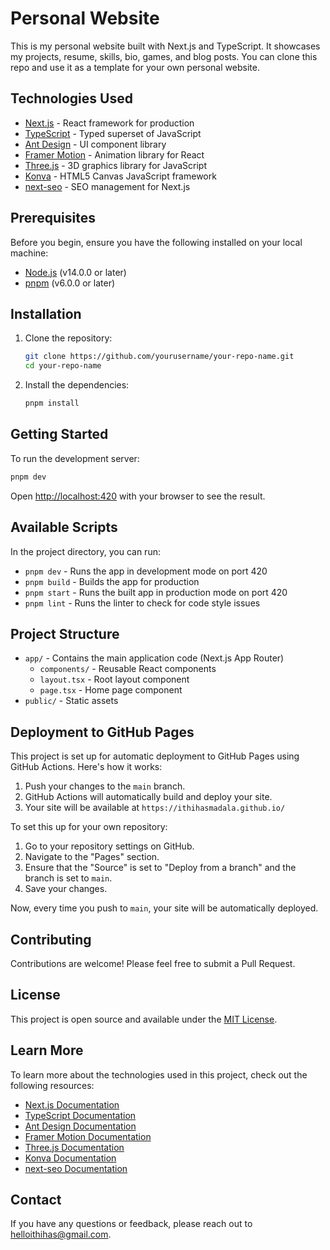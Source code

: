 # Personal Website

This is my personal website built with Next.js and TypeScript. It showcases my projects, resume, skills, bio, games, and blog posts.
You can clone this repo and use it as a template for your own personal website.

## Technologies Used

-   [Next.js](https://nextjs.org/) - React framework for production
-   [TypeScript](https://www.typescriptlang.org/) - Typed superset of JavaScript
-   [Ant Design](https://ant.design/) - UI component library
-   [Framer Motion](https://www.framer.com/motion/) - Animation library for React
-   [Three.js](https://threejs.org/) - 3D graphics library for JavaScript
-   [Konva](https://konvajs.org/) - HTML5 Canvas JavaScript framework
-   [next-seo](https://github.com/garmeeh/next-seo) - SEO management for Next.js

## Prerequisites

Before you begin, ensure you have the following installed on your local machine:

-   [Node.js](https://nodejs.org/) (v14.0.0 or later)
-   [pnpm](https://pnpm.io/) (v6.0.0 or later)

## Installation

1. Clone the repository:

    ```bash
    git clone https://github.com/yourusername/your-repo-name.git
    cd your-repo-name
    ```

2. Install the dependencies:
    ```bash
    pnpm install
    ```

## Getting Started

To run the development server:

```bash
pnpm dev
```

Open [http://localhost:420](http://localhost:420) with your browser to see the result.

## Available Scripts

In the project directory, you can run:

-   `pnpm dev` - Runs the app in development mode on port 420
-   `pnpm build` - Builds the app for production
-   `pnpm start` - Runs the built app in production mode on port 420
-   `pnpm lint` - Runs the linter to check for code style issues

## Project Structure

-   `app/` - Contains the main application code (Next.js App Router)
    -   `components/` - Reusable React components
    -   `layout.tsx` - Root layout component
    -   `page.tsx` - Home page component
-   `public/` - Static assets

## Deployment to GitHub Pages

This project is set up for automatic deployment to GitHub Pages using GitHub Actions. Here's how it works:

1. Push your changes to the `main` branch.
2. GitHub Actions will automatically build and deploy your site.
3. Your site will be available at `https://ithihasmadala.github.io/`

To set this up for your own repository:

1. Go to your repository settings on GitHub.
2. Navigate to the "Pages" section.
3. Ensure that the "Source" is set to "Deploy from a branch" and the branch is set to `main`.
4. Save your changes.

Now, every time you push to `main`, your site will be automatically deployed.

## Contributing

Contributions are welcome! Please feel free to submit a Pull Request.

## License

This project is open source and available under the [MIT License](LICENSE).

## Learn More

To learn more about the technologies used in this project, check out the following resources:

-   [Next.js Documentation](https://nextjs.org/docs)
-   [TypeScript Documentation](https://www.typescriptlang.org/docs/)
-   [Ant Design Documentation](https://ant.design/docs/react/introduce)
-   [Framer Motion Documentation](https://www.framer.com/motion/)
-   [Three.js Documentation](https://threejs.org/docs/)
-   [Konva Documentation](https://konvajs.org/docs/)
-   [next-seo Documentation](https://github.com/garmeeh/next-seo#readme)

## Contact

If you have any questions or feedback, please reach out to [helloithihas@gmail.com](mailto:helloithihas@gmail.com).
